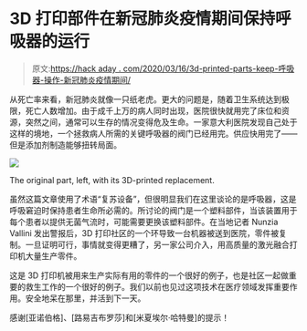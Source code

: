 # 3D 打印部件在新冠肺炎疫情期间保持呼吸器的运行

> 原文:[https://hack aday . com/2020/03/16/3d-printed-parts-keep-呼吸器-操作-新冠肺炎疫情期间/](https://hackaday.com/2020/03/16/3d-printed-parts-keep-respirators-operational-during-covid-19-epidemic/)

从死亡率来看，新冠肺炎就像一只纸老虎。更大的问题是，随着卫生系统达到极限，死亡人数增加。由于成千上万的病人同时出现，医院很快就用完了床位和资源，突然之间，通常可以生存的情况变得危及生命。一家意大利医院发现自己处于这样的境地，一个拯救病人所需的关键呼吸器的阀门已经用完。供应快用完了——但是添加剂制造能够扭转局面。

![](../Images/3d21cdfcf21be316e3830e2e4bf2cfe3.png)

The original part, left, with its 3D-printed replacement.

虽然这篇文章使用了术语“复苏设备”，但很明显我们在这里谈论的是呼吸器，这是呼吸窘迫时保持患者生命所必需的。所讨论的阀门是一个塑料部件，当该装置用于每个患者以提供无菌气流时，可能需要更换该塑料部件。在当地记者 Nunzia Vallini 发出警报后，3D 打印社区的一个环导致一台机器被送到医院，零件被复制。一旦证明可行，事情就变得更糟了，另一家公司介入，用高质量的激光融合打印机大量生产零件。

这是 3D 打印机被用来生产实际有用的零件的一个很好的例子，也是社区一起做重要的救生工作的一个很好的例子。我们以前也见过这项技术在医疗领域发挥重要作用。安全地呆在那里，并活到下一天。

感谢[亚诺伯格]、[路易吉布罗莎]和[米夏埃尔·哈特曼]的提示！